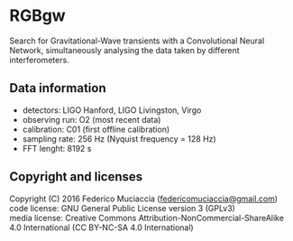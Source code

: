 # RGBgw
Search for Gravitational-Wave transients with a Convolutional Neural Network, simultaneously analysing the data taken by different interferometers.

## Data information
* detectors: LIGO Hanford, LIGO Livingston, Virgo
* observing run: O2 (most recent data)
* calibration: C01 (first offline calibration)
* sampling rate: 256 Hz (Nyquist frequency = 128 Hz)
* FFT lenght: 8192 s

## Copyright and licenses
Copyright (C) 2016 Federico Muciaccia (federicomuciaccia@gmail.com)  
code license: GNU General Public License version 3 (GPLv3)  
media license: Creative Commons Attribution-NonCommercial-ShareAlike 4.0 International (CC BY-NC-SA 4.0 International)  

